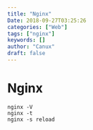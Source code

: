 ```yaml
---
title: "Nginx"
Date: 2018-09-27T03:25:26
categories: ["Web"]
tags: ["nginx"]
keywords: []
author: "Canux"
draft: false
---
```


# Nginx

    nginx -V
    nginx -t
    nginx -s reload
